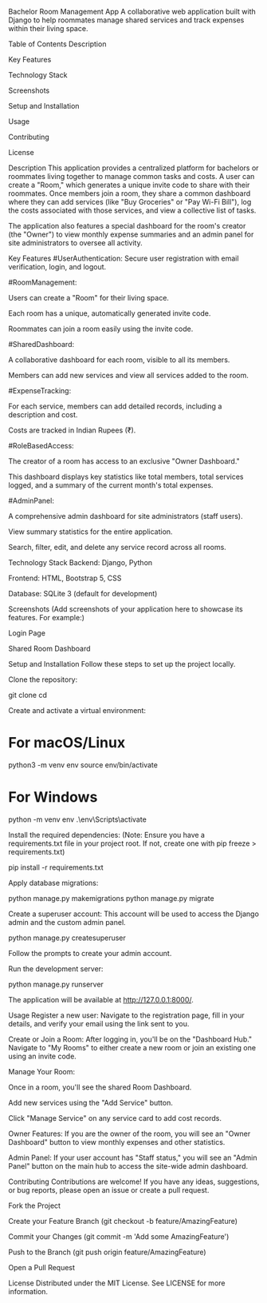 Bachelor Room Management App
A collaborative web application built with Django to help roommates manage shared services and track expenses within their living space.

Table of Contents
Description

Key Features

Technology Stack

Screenshots

Setup and Installation

Usage

Contributing

License

Description
This application provides a centralized platform for bachelors or roommates living together to manage common tasks and costs. A user can create a "Room," which generates a unique invite code to share with their roommates. Once members join a room, they share a common dashboard where they can add services (like "Buy Groceries" or "Pay Wi-Fi Bill"), log the costs associated with those services, and view a collective list of tasks.

The application also features a special dashboard for the room's creator (the "Owner") to view monthly expense summaries and an admin panel for site administrators to oversee all activity.

Key Features
#UserAuthentication: Secure user registration with email verification, login, and logout.

#RoomManagement:

Users can create a "Room" for their living space.

Each room has a unique, automatically generated invite code.

Roommates can join a room easily using the invite code.

#SharedDashboard:

A collaborative dashboard for each room, visible to all its members.

Members can add new services and view all services added to the room.

#ExpenseTracking:

For each service, members can add detailed records, including a description and cost.

Costs are tracked in Indian Rupees (₹).

#RoleBasedAccess:

The creator of a room has access to an exclusive "Owner Dashboard."

This dashboard displays key statistics like total members, total services logged, and a summary of the current month's total expenses.

#AdminPanel:

A comprehensive admin dashboard for site administrators (staff users).

View summary statistics for the entire application.

Search, filter, edit, and delete any service record across all rooms.

Technology Stack
Backend: Django, Python

Frontend: HTML, Bootstrap 5, CSS

Database: SQLite 3 (default for development)

Screenshots
(Add screenshots of your application here to showcase its features. For example:)

Login Page

Shared Room Dashboard

Setup and Installation
Follow these steps to set up the project locally.

Clone the repository:

git clone <your-repository-url>
cd <project-directory>

Create and activate a virtual environment:

# For macOS/Linux
python3 -m venv env
source env/bin/activate

# For Windows
python -m venv env
.\env\Scripts\activate

Install the required dependencies:
(Note: Ensure you have a requirements.txt file in your project root. If not, create one with pip freeze > requirements.txt)

pip install -r requirements.txt

Apply database migrations:

python manage.py makemigrations
python manage.py migrate

Create a superuser account:
This account will be used to access the Django admin and the custom admin panel.

python manage.py createsuperuser

Follow the prompts to create your admin account.

Run the development server:

python manage.py runserver

The application will be available at http://127.0.0.1:8000/.

Usage
Register a new user: Navigate to the registration page, fill in your details, and verify your email using the link sent to you.

Create or Join a Room: After logging in, you'll be on the "Dashboard Hub." Navigate to "My Rooms" to either create a new room or join an existing one using an invite code.

Manage Your Room:

Once in a room, you'll see the shared Room Dashboard.

Add new services using the "Add Service" button.

Click "Manage Service" on any service card to add cost records.

Owner Features: If you are the owner of the room, you will see an "Owner Dashboard" button to view monthly expenses and other statistics.

Admin Panel: If your user account has "Staff status," you will see an "Admin Panel" button on the main hub to access the site-wide admin dashboard.

Contributing
Contributions are welcome! If you have any ideas, suggestions, or bug reports, please open an issue or create a pull request.

Fork the Project

Create your Feature Branch (git checkout -b feature/AmazingFeature)

Commit your Changes (git commit -m 'Add some AmazingFeature')

Push to the Branch (git push origin feature/AmazingFeature)

Open a Pull Request

License
Distributed under the MIT License. See LICENSE for more information.
